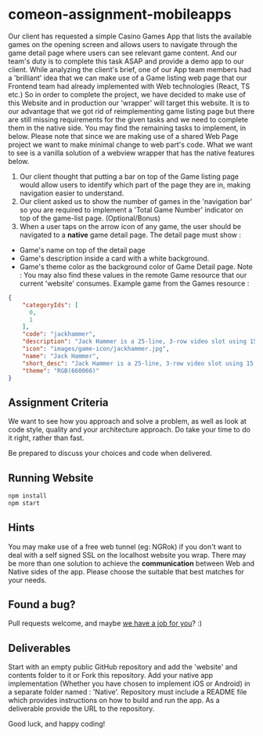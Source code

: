 # comeon-assignment-mobileapps

Our client has requested a simple Casino Games App that lists the available games on the opening screen and allows users to navigate through the game detail page where users can see relevant game content. And our team's duty is to complete this task ASAP and provide a demo app to our client.
While analyzing the client's brief, one of our App team members had a 'brilliant' idea that we can make use of a Game listing web page that our Frontend team had already implemented with Web technologies (React, TS etc.) So in order to complete the project, we have decided to make use of this Website and in production our 'wrapper' will target this website. It is to our advantage that we got rid of reimplementing game listing page but there are still missing requirements for the given tasks and we need to complete them in the native side. You may find the remaining tasks to implement, in below. Please note that since we are making use of a shared Web Page project we want to make minimal change to web part's code. What we want to see is a vanilla solution of a webview wrapper that has the native features below. 



1) Our client thought that putting a bar on top of the Game listing page would allow users to identify which part of the page they are in, making navigation easier to understand. 
2) Our client asked us to show the number of games in the 'navigation bar' so you are required to implement a 'Total Game Number' indicator on top of the game-list page. (Optional/Bonus)
3) When a user taps on the arrow icon of any game, the user should be navigated to a **native** game detail page. The detail page must show : 
- Game's name on top of the detail page
- Game's description inside a card with a white background.
- Game's theme color as the background color of Game Detail page.
Note : You may also find these values in the remote Game resource that our current 'website' consumes.
Example game from the Games resource : 
```json
{
    "categoryIds": [
      0,
      1
    ],
    "code": "jackhammer",
    "description": "Jack Hammer is a 25-line, 3-row video slot using 15 independent reels set in the gritty, glamorous underworld of a crime fighting private eye.The game features Sticky Wins, Free Spins and Wild Substitutions.",
    "icon": "images/game-icon/jackhammer.jpg",
    "name": "Jack Hammer",
    "short_desc": "Jack Hammer is a 25-line, 3-row video slot using 15 independent reels set in the gritty",
    "theme": "RGB(660066)"
}
```
## Assignment Criteria

We want to see how you approach and solve a problem, as well as look at code style, quality and your architecture approach.
Do take your time to do it right, rather than fast.

Be prepared to discuss your choices and code when delivered.

## Running Website
```sh
npm install
npm start
```
## Hints
You may make use of a free web tunnel (eg: NGRok) if you don't want to deal with a self signed SSL on the localhost website you wrap. There may be more than one solution to achieve the **communication** between Web and Native sides of the app. Please choose the suitable that best matches for your needs. 

## Found a bug?

Pull requests welcome, and maybe [we have a job for you](http://jobs.comeon.com/)? :)

## Deliverables

Start with an empty public GitHub repository and add the 'website' and contents folder to it or Fork this repository. Add your native app implementation (Whether you have chosen to implement iOS or Android) in a separate folder named : 'Native'. Repository must include a README file which provides instructions on how to build and run the app. As a deliverable provide the URL to the repository.

Good luck, and happy coding!
